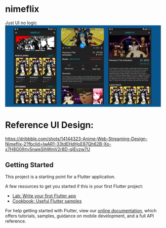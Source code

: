 # nimeflix

Just UI no logic
![logo](https://github.com/Munawir712/nimeflix-flutterUI/blob/master/screenshot/Nimeflix-UI.jpg)

# Reference UI Design: 
https://dribbble.com/shots/14144323-Anime-Web-Streaming-Design-Nimeflix-2?fbclid=IwAR1-33tdEHdHoE87Qh62B-Xo-x7H8G0lhtySnaieSIhWmV2r8D-qIEvzw7U

## Getting Started

This project is a starting point for a Flutter application.

A few resources to get you started if this is your first Flutter project:

- [Lab: Write your first Flutter app](https://flutter.dev/docs/get-started/codelab)
- [Cookbook: Useful Flutter samples](https://flutter.dev/docs/cookbook)

For help getting started with Flutter, view our
[online documentation](https://flutter.dev/docs), which offers tutorials,
samples, guidance on mobile development, and a full API reference.
